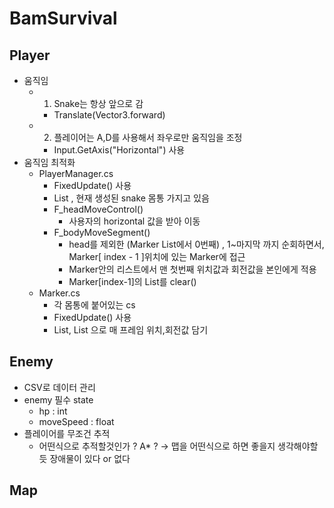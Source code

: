 # BamSurvival

## Player
+ 움직임
  + 1. Snake는 항상 앞으로 감 
    + Translate(Vector3.forward)
  + 2. 플레이어는 A,D를 사용해서 좌우로만 움직임을 조정 
    + Input.GetAxis("Horizontal") 사용
+ 움직임 최적화
  + PlayerManager.cs
    + FixedUpdate() 사용
    + List<Marker> , 현재 생성된 snake 몸통 가지고 있음
    + F_headMoveControl()
      + 사용자의 horizontal 값을 받아 이동  
    + F_bodyMoveSegment()
      + head를 제외한 (Marker List에서 0번째) , 1~마지막 까지 순회하면서, Marker[ index - 1 ]위치에 있는 Marker에 접근
      + Marker안의 리스트에서 맨 첫번째 위치값과 회전값을 본인에게 적용
      + Marker[index-1]의 List를 clear()
  + Marker.cs
    + 각 몸통에 붙어있는 cs
    + FixedUpdate() 사용
    + List<Vector>, List<Quaternion> 으로 매 프레임 위치,회전값 담기
   
## Enemy
+ CSV로 데이터 관리
+ enemy 필수 state
  + hp : int
  + moveSpeed : float
+ 플레이어를 무조건 추적
  + 어떤식으로 추적할것인가 ? A* ? -> 맵을 어떤식으로 하면 좋을지 생각해야할듯 장애물이 있다 or 없다

## Map
